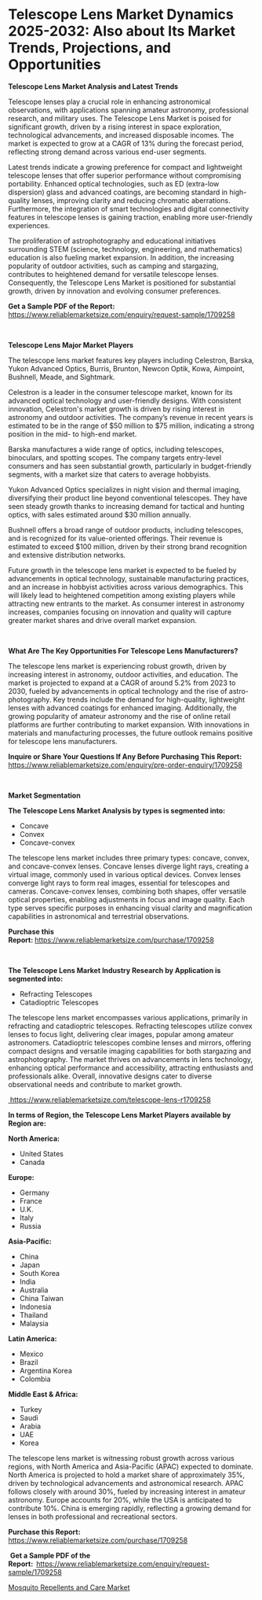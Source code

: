 <p><h1>Telescope Lens Market Dynamics 2025-2032: Also about Its Market Trends, Projections, and Opportunities</h1></p><p><strong>Telescope Lens Market Analysis and Latest Trends</strong></p>
<p><p>Telescope lenses play a crucial role in enhancing astronomical observations, with applications spanning amateur astronomy, professional research, and military uses. The Telescope Lens Market is poised for significant growth, driven by a rising interest in space exploration, technological advancements, and increased disposable incomes. The market is expected to grow at a CAGR of 13% during the forecast period, reflecting strong demand across various end-user segments.</p><p>Latest trends indicate a growing preference for compact and lightweight telescope lenses that offer superior performance without compromising portability. Enhanced optical technologies, such as ED (extra-low dispersion) glass and advanced coatings, are becoming standard in high-quality lenses, improving clarity and reducing chromatic aberrations. Furthermore, the integration of smart technologies and digital connectivity features in telescope lenses is gaining traction, enabling more user-friendly experiences.</p><p>The proliferation of astrophotography and educational initiatives surrounding STEM (science, technology, engineering, and mathematics) education is also fueling market expansion. In addition, the increasing popularity of outdoor activities, such as camping and stargazing, contributes to heightened demand for versatile telescope lenses. Consequently, the Telescope Lens Market is positioned for substantial growth, driven by innovation and evolving consumer preferences.</p></p>
<p><strong>Get a Sample PDF of the Report:&nbsp;</strong> <a href="https://www.reliablemarketsize.com/enquiry/request-sample/1709258?utm_campaign=2192&utm_medium=2&utm_source=Github&utm_content=ia&utm_term=08022025&utm_id=telescope-lens">https://www.reliablemarketsize.com/enquiry/request-sample/1709258</a></p>
<p>&nbsp;</p>
<p><strong>Telescope Lens Major Market Players</strong></p>
<p><p>The telescope lens market features key players including Celestron, Barska, Yukon Advanced Optics, Burris, Brunton, Newcon Optik, Kowa, Aimpoint, Bushnell, Meade, and Sightmark. </p><p>Celestron is a leader in the consumer telescope market, known for its advanced optical technology and user-friendly designs. With consistent innovation, Celestron's market growth is driven by rising interest in astronomy and outdoor activities. The company’s revenue in recent years is estimated to be in the range of $50 million to $75 million, indicating a strong position in the mid- to high-end market.</p><p>Barska manufactures a wide range of optics, including telescopes, binoculars, and spotting scopes. The company targets entry-level consumers and has seen substantial growth, particularly in budget-friendly segments, with a market size that caters to average hobbyists.</p><p>Yukon Advanced Optics specializes in night vision and thermal imaging, diversifying their product line beyond conventional telescopes. They have seen steady growth thanks to increasing demand for tactical and hunting optics, with sales estimated around $30 million annually.</p><p>Bushnell offers a broad range of outdoor products, including telescopes, and is recognized for its value-oriented offerings. Their revenue is estimated to exceed $100 million, driven by their strong brand recognition and extensive distribution networks.</p><p>Future growth in the telescope lens market is expected to be fueled by advancements in optical technology, sustainable manufacturing practices, and an increase in hobbyist activities across various demographics. This will likely lead to heightened competition among existing players while attracting new entrants to the market. As consumer interest in astronomy increases, companies focusing on innovation and quality will capture greater market shares and drive overall market expansion.</p></p>
<p>&nbsp;</p>
<p><strong>What Are The Key Opportunities For Telescope Lens Manufacturers?</strong></p>
<p><p>The telescope lens market is experiencing robust growth, driven by increasing interest in astronomy, outdoor activities, and education. The market is projected to expand at a CAGR of around 5.2% from 2023 to 2030, fueled by advancements in optical technology and the rise of astro-photography. Key trends include the demand for high-quality, lightweight lenses with advanced coatings for enhanced imaging. Additionally, the growing popularity of amateur astronomy and the rise of online retail platforms are further contributing to market expansion. With innovations in materials and manufacturing processes, the future outlook remains positive for telescope lens manufacturers.</p></p>
<p><strong>Inquire or Share Your Questions If Any Before Purchasing This Report:</strong> <a href="https://www.reliablemarketsize.com/enquiry/pre-order-enquiry/1709258?utm_campaign=2192&utm_medium=2&utm_source=Github&utm_content=ia&utm_term=08022025&utm_id=telescope-lens">https://www.reliablemarketsize.com/enquiry/pre-order-enquiry/1709258</a></p>
<p>&nbsp;</p>
<p><strong>Market Segmentation</strong></p>
<p><strong>The Telescope Lens Market Analysis by types is segmented into:</strong></p>
<p><ul><li>Concave</li><li>Convex</li><li>Concave-convex</li></ul></p>
<p><p>The telescope lens market includes three primary types: concave, convex, and concave-convex lenses. Concave lenses diverge light rays, creating a virtual image, commonly used in various optical devices. Convex lenses converge light rays to form real images, essential for telescopes and cameras. Concave-convex lenses, combining both shapes, offer versatile optical properties, enabling adjustments in focus and image quality. Each type serves specific purposes in enhancing visual clarity and magnification capabilities in astronomical and terrestrial observations.</p></p>
<p><strong>Purchase this Report:&nbsp;</strong><a href="https://www.reliablemarketsize.com/purchase/1709258?utm_campaign=2192&utm_medium=2&utm_source=Github&utm_content=ia&utm_term=08022025&utm_id=telescope-lens">https://www.reliablemarketsize.com/purchase/1709258</a></p>
<p>&nbsp;</p>
<p><strong>The Telescope Lens Market Industry Research by Application is segmented into:</strong></p>
<p><ul><li>Refracting Telescopes</li><li>Catadioptric Telescopes</li></ul></p>
<p><p>The telescope lens market encompasses various applications, primarily in refracting and catadioptric telescopes. Refracting telescopes utilize convex lenses to focus light, delivering clear images, popular among amateur astronomers. Catadioptric telescopes combine lenses and mirrors, offering compact designs and versatile imaging capabilities for both stargazing and astrophotography. The market thrives on advancements in lens technology, enhancing optical performance and accessibility, attracting enthusiasts and professionals alike. Overall, innovative designs cater to diverse observational needs and contribute to market growth.</p></p>
<p><a href="https://www.reliablemarketsize.com/telescope-lens-r1709258?utm_campaign=2192&utm_medium=2&utm_source=Github&utm_content=ia&utm_term=08022025&utm_id=telescope-lens">&nbsp;https://www.reliablemarketsize.com/telescope-lens-r1709258</a></p>
<p><strong>In terms of Region, the Telescope Lens Market Players available by Region are:</strong></p>
<p>
    <p> <strong> North America: </strong>
        <ul>
            <li>United States</li>
            <li>Canada</li>
        </ul>
        </p> 
    <p> <strong> Europe: </strong>
        <ul>
            <li>Germany</li>
            <li>France</li>
            <li>U.K.</li>
            <li>Italy</li>
            <li>Russia</li>
        </ul>
        </p> 
    <p> <strong> Asia-Pacific: </strong>
        <ul>
            <li>China</li>
            <li>Japan</li>
            <li>South Korea</li>
            <li>India</li>
            <li>Australia</li>
            <li>China Taiwan</li>
            <li>Indonesia</li>
            <li>Thailand</li>
            <li>Malaysia</li>
        </ul>
        </p> 
    <p> <strong> Latin America: </strong>
        <ul>
            <li>Mexico</li>
            <li>Brazil</li>
            <li>Argentina Korea</li>
            <li>Colombia</li>
        </ul>
        </p> 
    <p> <strong> Middle East & Africa: </strong>
        <ul>
            <li>Turkey</li>
            <li>Saudi</li>
            <li>Arabia</li>
            <li>UAE</li>
            <li>Korea</li>
        </ul>
    </p>
    </p>
<p><p>The telescope lens market is witnessing robust growth across various regions, with North America and Asia-Pacific (APAC) expected to dominate. North America is projected to hold a market share of approximately 35%, driven by technological advancements and astronomical research. APAC follows closely with around 30%, fueled by increasing interest in amateur astronomy. Europe accounts for 20%, while the USA is anticipated to contribute 10%. China is emerging rapidly, reflecting a growing demand for lenses in both professional and recreational sectors.</p></p>
<p><strong>Purchase this Report: </strong><a href="https://www.reliablemarketsize.com/purchase/1709258?utm_campaign=2192&utm_medium=2&utm_source=Github&utm_content=ia&utm_term=08022025&utm_id=telescope-lens">https://www.reliablemarketsize.com/purchase/1709258</a></p>
<p>&nbsp;<strong>Get a Sample PDF of the Report:&nbsp;&nbsp;</strong><a href="https://www.reliablemarketsize.com/enquiry/request-sample/1709258?utm_campaign=2192&utm_medium=2&utm_source=Github&utm_content=ia&utm_term=08022025&utm_id=telescope-lens">https://www.reliablemarketsize.com/enquiry/request-sample/1709258</a></p>
<p><strong></strong></p>
<p><p><a href="https://github.com/WashimHussain441/Market-Research-Report-List-1/blob/main/mosquito-repellents-and-care-market.md?utm_campaign=2192&utm_medium=2&utm_source=Github&utm_content=ia&utm_term=08022025&utm_id=telescope-lens">Mosquito Repellents and Care Market</a></p></p>